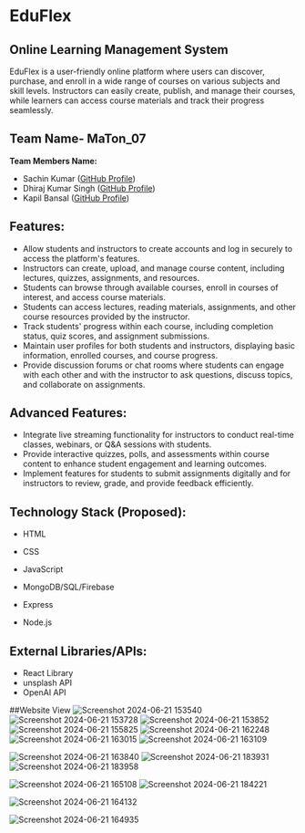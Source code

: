 # EduFlex
## Online Learning Management System

EduFlex is a user-friendly online platform where users can discover, purchase, and enroll in a wide range of courses on various subjects and skill levels. Instructors can easily create, publish, and manage their courses, while learners can access course materials and track their progress seamlessly.

## Team Name- MaTon_07

**Team Members Name:**
- Sachin Kumar ([GitHub Profile](https://github.com/sachinkr24/))
- Dhiraj Kumar Singh ([GitHub Profile](http://github.com/dhirajsingh20215137))
- Kapil Bansal ([GitHub Profile](https://github.com/kapil000001))

## Features:
- Allow students and instructors to create accounts and log in securely to access the platform's features.
- Instructors can create, upload, and manage course content, including lectures, quizzes, assignments, and resources.
- Students can browse through available courses, enroll in courses of interest, and access course materials.
- Students can access lectures, reading materials, assignments, and other course resources provided by the instructor.
- Track students' progress within each course, including completion status, quiz scores, and assignment submissions.
- Maintain user profiles for both students and instructors, displaying basic information, enrolled courses, and course progress.
- Provide discussion forums or chat rooms where students can engage with each other and with the instructor to ask questions, discuss topics, and collaborate on assignments.

## Advanced Features:
- Integrate live streaming functionality for instructors to conduct real-time classes, webinars, or Q&A sessions with students.
- Provide interactive quizzes, polls, and assessments within course content to enhance student engagement and learning outcomes.
- Implement features for students to submit assignments digitally and for instructors to review, grade, and provide feedback efficiently.

## Technology Stack (Proposed):
- HTML
- CSS

- JavaScript
- MongoDB/SQL/Firebase
- Express
- Node.js

## External Libraries/APIs:
- React Library
- unsplash API
- OpenAI API

##Website View
![Screenshot 2024-06-21 153540](https://github.com/kapil000001/Coursella/assets/85781890/1f4ec275-4547-4697-bcd0-716376e1e96f)
![Screenshot 2024-06-21 153728](https://github.com/kapil000001/Coursella/assets/85781890/1c29110d-acea-4c47-b735-8c78342998e4)
![Screenshot 2024-06-21 153852](https://github.com/kapil000001/Coursella/assets/85781890/ef7fb1f4-69b2-4b53-87b8-cb3e8cfcbb66)
![Screenshot 2024-06-21 155825](https://github.com/kapil000001/Coursella/assets/85781890/ab77ef21-8ef0-4f49-95e0-b42fd3f42fba)
![Screenshot 2024-06-21 162248](https://github.com/kapil000001/Coursella/assets/85781890/d35f57b0-bd72-4ad3-b2ed-d033107a7b95)
![Screenshot 2024-06-21 163015](https://github.com/kapil000001/Coursella/assets/85781890/ca25c50c-d4bc-4a30-98c8-84b56ddb5906)
![Screenshot 2024-06-21 163109](https://github.com/kapil000001/Coursella/assets/85781890/d9f10299-f977-41c7-a542-6417b5a934ab)

![Screenshot 2024-06-21 163840](https://github.com/kapil000001/Coursella/assets/85781890/60cecd14-2a1f-4aee-b578-b4e3edab6c87)
![Screenshot 2024-06-21 183931](https://github.com/kapil000001/Coursella/assets/85781890/cb939797-7906-4fcf-9b6b-9dbface902f4)
![Screenshot 2024-06-21 183958](https://github.com/kapil000001/Coursella/assets/85781890/012fa5b2-ed68-41ef-bb28-3bd8bd3a0dd7)

![Screenshot 2024-06-21 165108](https://github.com/kapil000001/Coursella/assets/85781890/5f4891f4-888c-4d68-a974-c8316a3c8927)
![Screenshot 2024-06-21 184221](https://github.com/kapil000001/Coursella/assets/85781890/9d1659bf-8f07-49cb-a7ab-8806e9df81de)

![Screenshot 2024-06-21 164132](https://github.com/kapil000001/Coursella/assets/85781890/f439c8e2-46d9-464c-970b-4c0f03905f30)

![Screenshot 2024-06-21 164935](https://github.com/kapil000001/Coursella/assets/85781890/7334d2f0-8556-4a2f-9587-3d5957a4486e)




